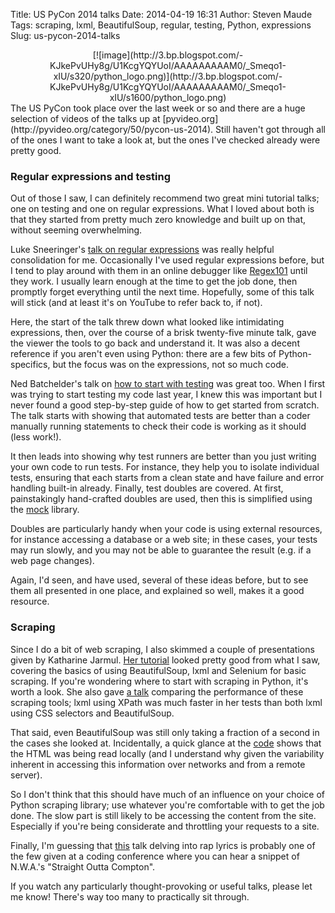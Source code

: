 Title: US PyCon 2014 talks
Date: 2014-04-19 16:31
Author: Steven Maude
Tags: scraping, lxml, BeautifulSoup, regular, testing, Python, expressions
Slug: us-pycon-2014-talks

<div class="separator" style="clear: both; text-align: center;">
[![image](http://3.bp.blogspot.com/-KJkePvUHy8g/U1KcgYQYUoI/AAAAAAAAAM0/_Smeqo1-xIU/s320/python_logo.png)](http://3.bp.blogspot.com/-KJkePvUHy8g/U1KcgYQYUoI/AAAAAAAAAM0/_Smeqo1-xIU/s1600/python_logo.png)

</div>
The US PyCon took place over the last week or so and there are a huge
selection of videos of the talks up at
[pyvideo.org](http://pyvideo.org/category/50/pycon-us-2014). Still
haven't got through all of the ones I want to take a look at, but the
ones I've checked already were pretty good.

### Regular expressions and testing

Out of those I saw, I can definitely recommend two great mini tutorial
talks; one on testing and one on regular expressions. What I loved about
both is that they started from pretty much zero knowledge and built up
on that, without seeming overwhelming.

Luke Sneeringer's [talk on regular
expressions](https://www.youtube.com/watch?v=jKfkLVDAwRQ) was really
helpful consolidation for me. Occasionally I've used regular expressions
before, but I tend to play around with them in an online debugger like
[Regex101](http://regex101.com) until they work. I usually learn enough
at the time to get the job done, then promptly forget everything until
the next time. Hopefully, some of this talk will stick (and at least
it's on YouTube to refer back to, if not).

Here, the start of the talk threw down what looked like intimidating
expressions, then, over the course of a brisk twenty-five minute talk,
gave the viewer the tools to go back and understand it. It was also a
decent reference if you aren't even using Python: there are a few bits
of Python-specifics, but the focus was on the expressions, not so much
code.

Ned Batchelder's talk on [how to start with
testing](http://nedbatchelder.com/text/test0.html) was great too. When I
first was trying to start testing my code last year, I knew this was
important but I never found a good step-by-step guide of how to get
started from scratch. The talk starts with showing that automated tests
are better than a coder manually running statements to check their code
is working as it should (less work!).

It then leads into showing why test runners are better than you just
writing your own code to run tests. For instance, they help you to
isolate individual tests, ensuring that each starts from a clean state
and have failure and error handling built-in already. Finally, test
doubles are covered. At first, painstakingly hand-crafted doubles are
used, then this is simplified using the
[mock](http://www.voidspace.org.uk/python/mock/) library.

Doubles are particularly handy when your code is using external
resources, for instance accessing a database or a web site; in these
cases, your tests may run slowly, and you may not be able to guarantee
the result (e.g. if a web page changes).

Again, I'd seen, and have used, several of these ideas before, but to
see them all presented in one place, and explained so well, makes it a
good resource.

### Scraping

Since I do a bit of web scraping, I also skimmed a couple of
presentations given by Katharine Jarmul. [Her
tutorial](https://www.youtube.com/watch?v=p1iX0uxM1w8) looked pretty
good from what I saw, covering the basics of using BeautifulSoup, lxml
and Selenium for basic scraping. If you're wondering where to start with
scraping in Python, it's worth a look. She also gave [a
talk](http://www.youtube.com/watch?v=dWlhrL1l3QU&t=4m50s) comparing the
performance of these scraping tools; lxml using XPath was much faster in
her tests than both lxml using CSS selectors and BeautifulSoup.

That said, even BeautifulSoup was still only taking a fraction of a
second in the cases she looked at. Incidentally, a quick glance at the
[code](https://github.com/kjam/web-scraping-speed-comparison) shows that
the HTML was being read locally (and I understand why given the
variability inherent in accessing this information over networks and
from a remote server).

So I don't think that this should have much of an influence on your
choice of Python scraping library; use whatever you're comfortable with
to get the job done. The slow part is still likely to be accessing the
content from the site. Especially if you're being considerate and
throttling your requests to a site.

Finally, I'm guessing that
[this](https://www.youtube.com/watch?v=FQuIqtx1Z24) talk delving into
rap lyrics is probably one of the few given at a coding conference where
you can hear a snippet of N.W.A.'s "Straight Outta Compton".

If you watch any particularly thought-provoking or useful talks, please
let me know! There's way too many to practically sit through.

</p>

